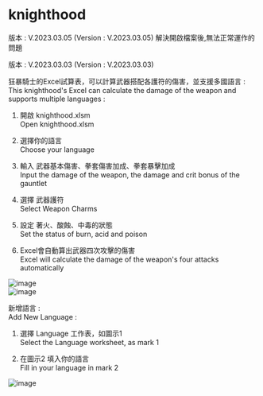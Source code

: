 # knighthood
版本 : V.2023.03.05 (Version : V.2023.03.05)
解決開啟檔案後,無法正常運作的問題

版本 : V.2023.03.03 (Version : V.2023.03.03)

狂暴騎士的Excel試算表，可以計算武器搭配各護符的傷害，並支援多國語言 :  
This knighthood's Excel can calculate the damage of the weapon and supports multiple languages :

1. 開啟 knighthood.xlsm    
   Open knighthood.xlsm

2. 選擇你的語言    
   Choose your language
   
2. 輸入 武器基本傷害、拳套傷害加成、拳套暴擊加成    
   Input the damage of the weapon, the damage and crit bonus of the gauntlet
   
3. 選擇 武器護符    
   Select Weapon Charms
   
4. 設定 著火、酸蝕、中毒的狀態    
   Set the status of burn, acid and poison

5. Excel會自動算出武器四次攻擊的傷害    
   Excel will calculate the damage of the weapon's four attacks automatically

![image](https://github.com/bwm0822/knighthood/blob/main/Fig_1.png)  
![image](https://github.com/bwm0822/knighthood/blob/main/Fig_2.png)

新增語言 :  
Add New Language :

1. 選擇 Language 工作表，如圖示1    
   Select the Language worksheet, as mark 1
   
2. 在圖示2 填入你的語言    
   Fill in your language in mark 2

![image](https://github.com/bwm0822/knighthood/blob/main/Fig_3.jpg)

